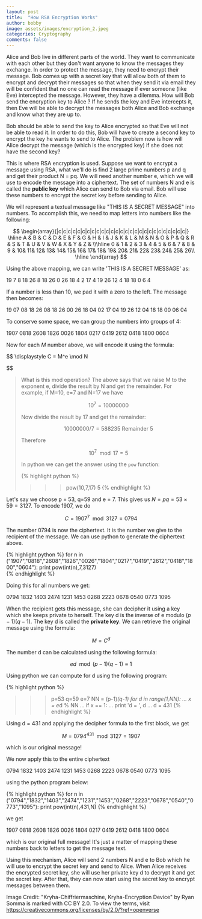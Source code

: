 ```yaml
---
layout: post
title:  "How RSA Encryption Works"
author: bobby
image: assets/images/encryption_2.jpeg
categories: Cryptography
comments: false
---
```


Alice and Bob live in different parts of the world. They want to communicate with each other but they don't want anyone to know the messages they exchange. In order to protect the message, they need to encrypt their message. Bob comes up with a secret key that will allow both of them to encrypt and decrypt their messages so that when they send it via email they will be confident that no one can read the message if ever someone (like Eve) intercepted the message. However, they have a dilemma. How will Bob send the encryption key to Alice ? If he sends the key and Eve intercepts it, then Eve will be able to decrypt the messages both Alice and Bob exchange and know what they are up to. 

Bob should be able to send the key to Alice encrypted so that Eve will not be able to read it. In order to do this, Bob will have to create a second key to encrypt the key he wants to send to Alice. The problem now is how will Alice decrypt the message (which is the encrypted key) if she does not have the second key?

This is where RSA encryption is used. Suppose we want to encrypt a message using RSA, what we'll do is find 2 large prime numbers p and q and get their product N = pq. We will need another number e, which we will use to encode the message into a ciphertext. The set of numbers N and e is called the <strong>public key</strong> which Alice can send to Bob via email. Bob will use these numbers to encrypt the secret key before sending to Alice.

We will represent a textual message like "THIS IS A SECRET MESSAGE" into numbers. To accomplish this, we need to map letters into numbers like the following:

$$
\begin{array}{|c|c|c|c|c|c|c|c|c|c|c|c|c|c|c|c|c|c|c|c|c|c|c|c|c|c|c|}
\hline
A & B & C & D & E & F & G & H & I & J & K & L & M & N & O & P & Q & R & S & T & U & V & W & X & Y & Z & \\\hline
0 & 1 & 2 & 3 & 4 & 5 & 6 & 7 & 8 & 9 & 10& 11& 12& 13& 14& 15& 16& 17& 18& 19& 20& 21& 22& 23& 24& 25& 26\\
\hline
\end{array}
$$

Using the above mapping, we can write 'THIS IS A SECRET MESSAGE' as:

19 7 8 18 26 8 18 26 0 26 18 4 2 17 4 19 26 12 4 18 18 0 6 4

If a number is less than 10, we pad it with a zero to the left. The message then becomes:

19 07 08 18 26 08 18 26 00 26 18 04 02 17 04 19 26 12 04 18 18 00 06 04

To conserve some space, we can group the numbers into groups of 4:

1907 0818 2608 1826 0026 1804 0217 0419 2612 0418 1800 0604

Now for each $M$ number above, we will encode it using the formula:

$$
\displaystyle C = M^e \mod N

$$



<blockquote>What is this mod operation? The above says that we raise M to the exponent e, divide the result by N and get the remainder. For example, if M=10, e=7 and N=17 we have

$$
10^7=10000000
$$

Now divide the result by 17 and get the remainder:

$$
10000000 / 7 = 588235 \text { Remainder } 5
$$

Therefore

$$
10^7 \mod 17 = 5
$$

In python we can get the answer using the <code>pow</code> function:

{% highlight python %}
>>> pow(10,7,17)
5
{% endhighlight %}

</blockquote>

Let's say we choose p = 53, q=59 and e = 7. This gives us $N=pq = 53\times 59 = 3127$. To encode 1907, we do

$$
\displaystyle C=1907^7 \mod 3127 = 0794
$$


The number 0794 is now the ciphertext. It is the number we give to the recipient of the message. We can use python to generate the ciphertext above.

{% highlight python %}
for n in ("1907","0818","2608","1826","0026","1804","0217","0419","2612","0418","1800","0604"):
   print pow(int(n),7,3127)                                                                
{% endhighlight %}

Doing this for all numbers we get:

0794 1832 1403 2474 1231 1453 0268 2223 0678 0540 0773 1095

When the recipient gets this message, she can decipher it using a key which she keeps private to herself. The key d is the inverse of e modulo $(p-1)(q-1)$. The key d is called the <strong>private key</strong>. We can retrieve the original message using the formula:

$$
\displaystyle M = C^d
$$

The number d can be calculated using the following formula:

$$
ed \mod (p-1)(q-1) \equiv 1
$$

Using python we can compute for d using the following program:

{% highlight python %}
>>> p=53
>>> q=59
>>> e=7
>>> NN = (p-1)*(q-1)
>>> for d in range(1,NN):
...   x = e*d % NN
...   if x == 1:
...     print 'd = ', d
... 
d =  431
{% endhighlight %}

Using d = 431 and applying the decipher formula to the first block, we get 

$$
\displaystyle M = 0794^{431} \mod 3127 = 1907
$$

which is our original message!

We now apply this to the entire ciphertext 

0794 1832 1403 2474 1231 1453 0268 2223 0678 0540 0773 1095 

using the python program below:

{% highlight python %}
for n in ("0794","1832","1403","2474","1231","1453","0268","2223","0678","0540","0773","1095"):
   print pow(int(n),431,N)
{% endhighlight %}

we get 

1907 0818 2608 1826 0026 1804 0217 0419 2612 0418 1800 0604

which is our original full message! It's just a matter of mapping these numbers back to letters to get the message text.

Using this mechanism, Alice will send 2 numbers N and e to Bob which he will use to encrypt the secret key and send to Alice. When Alice receives the encrypted secret key, she will use her private key d to decrypt it and get the secret key. After that, they can now start using the secret key to encrypt messages between them.


Image Credit: "Kryha-Chiffriermaschine, Kryha-Encryption Device" by Ryan Somma is marked with CC BY 2.0. To view the terms, visit https://creativecommons.org/licenses/by/2.0/?ref=openverse

